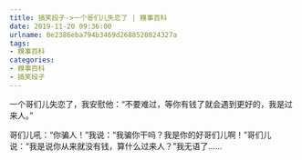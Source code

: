 ```yaml
---
title: 搞笑段子->一个哥们儿失恋了 | 糗事百科
date: 2019-11-20 09:36:00
urlname: 0e2386eba794b3469d2688520024327a
tags: 
- 糗事百科
categories:
- 糗事百科
- 搞笑段子
---
```

一个哥们儿失恋了，我安慰他：“不要难过，等你有钱了就会遇到更好的，我是过来人。”

哥们儿吼：“你骗人！”我说：“我骗你干吗？我是你的好哥们儿啊！”哥们儿说：“我是说你从来就没有钱，算什么过来人？”我无语了……


